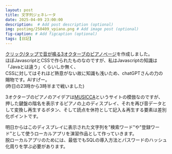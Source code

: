 ```yaml
---
layout: post
title: 文字列ジェネレータ
date: 2025-04-09 23:00:00
description:  # Add post description (optional)
img: postimg/250409_vpiano.png # Add image post (optional)
fig-caption: # Add figcaption (optional)
tags: [日記]
---
```

[クリック/タップで音が鳴る3オクターブのピアノページ](https://liqrase.net/piano)を作成しました。<br>
ほぼJavascriptとCSSで作られたものなのですが、私はJavascriptの知識は「Javaとは違う」くらいしか無く、<br>
CSSに対してはそれほど熱意がない故に知識も浅いため、chatGPTさんの力の賜物です。AIすげー。<br>
(昨日の23時から3時半まで戦いました)

3オクターブのピアノのアイデアは[MUSICCA](https://www.musicca.com/jp/piano)というサイトの模倣なのですが、<br>
押した鍵盤の階名を表示するピアノの上のディスプレイ、それを再び音データとして変換し再生するボタン、そして読点を休符として記入＆再生する要素は差別化ポイントです。

明日からはこのディスプレイに表示された文字列を"検索ワード"や"登録ワード"として使うローカルアプリを演習作品として作っていきます。<br>
脱ローカルアプリのためには、最低でもSQLの導入方法とパスワードのハッシュ化周りを学ぶ必要があります。

